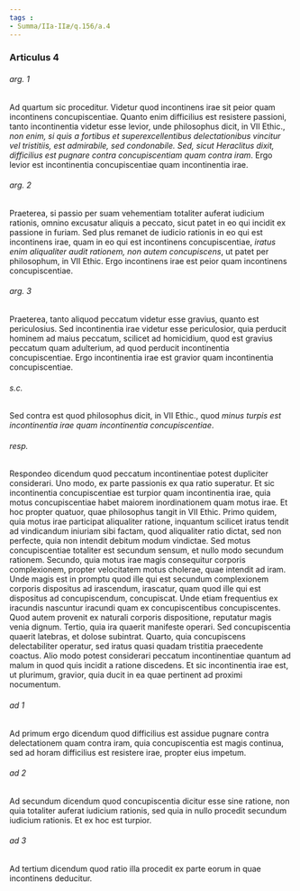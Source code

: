```yaml
---
tags : 
- Summa/IIa-IIæ/q.156/a.4
---
```


### Articulus 4

###### arg. 1
Ad quartum sic proceditur. Videtur quod incontinens irae sit peior quam incontinens concupiscentiae. Quanto enim difficilius est resistere passioni, tanto incontinentia videtur esse levior, unde philosophus dicit, in VII Ethic., *non enim, si quis a fortibus et superexcellentibus delectationibus vincitur vel tristitiis, est admirabile, sed condonabile. Sed, sicut Heraclitus dixit, difficilius est pugnare contra concupiscentiam quam contra iram*. Ergo levior est incontinentia concupiscentiae quam incontinentia irae.

###### arg. 2
Praeterea, si passio per suam vehementiam totaliter auferat iudicium rationis, omnino excusatur aliquis a peccato, sicut patet in eo qui incidit ex passione in furiam. Sed plus remanet de iudicio rationis in eo qui est incontinens irae, quam in eo qui est incontinens concupiscentiae, *iratus enim aliqualiter audit rationem, non autem concupiscens*, ut patet per philosophum, in VII Ethic. Ergo incontinens irae est peior quam incontinens concupiscentiae.

###### arg. 3
Praeterea, tanto aliquod peccatum videtur esse gravius, quanto est periculosius. Sed incontinentia irae videtur esse periculosior, quia perducit hominem ad maius peccatum, scilicet ad homicidium, quod est gravius peccatum quam adulterium, ad quod perducit incontinentia concupiscentiae. Ergo incontinentia irae est gravior quam incontinentia concupiscentiae.

###### s.c.
Sed contra est quod philosophus dicit, in VII Ethic., quod *minus turpis est incontinentia irae quam incontinentia concupiscentiae*.

###### resp.
Respondeo dicendum quod peccatum incontinentiae potest dupliciter considerari. Uno modo, ex parte passionis ex qua ratio superatur. Et sic incontinentia concupiscentiae est turpior quam incontinentia irae, quia motus concupiscentiae habet maiorem inordinationem quam motus irae. Et hoc propter quatuor, quae philosophus tangit in VII Ethic. Primo quidem, quia motus irae participat aliqualiter ratione, inquantum scilicet iratus tendit ad vindicandum iniuriam sibi factam, quod aliqualiter ratio dictat, sed non perfecte, quia non intendit debitum modum vindictae. Sed motus concupiscentiae totaliter est secundum sensum, et nullo modo secundum rationem. Secundo, quia motus irae magis consequitur corporis complexionem, propter velocitatem motus cholerae, quae intendit ad iram. Unde magis est in promptu quod ille qui est secundum complexionem corporis dispositus ad irascendum, irascatur, quam quod ille qui est dispositus ad concupiscendum, concupiscat. Unde etiam frequentius ex iracundis nascuntur iracundi quam ex concupiscentibus concupiscentes. Quod autem provenit ex naturali corporis dispositione, reputatur magis venia dignum. Tertio, quia ira quaerit manifeste operari. Sed concupiscentia quaerit latebras, et dolose subintrat. Quarto, quia concupiscens delectabiliter operatur, sed iratus quasi quadam tristitia praecedente coactus. Alio modo potest considerari peccatum incontinentiae quantum ad malum in quod quis incidit a ratione discedens. Et sic incontinentia irae est, ut plurimum, gravior, quia ducit in ea quae pertinent ad proximi nocumentum.

###### ad 1
Ad primum ergo dicendum quod difficilius est assidue pugnare contra delectationem quam contra iram, quia concupiscentia est magis continua, sed ad horam difficilius est resistere irae, propter eius impetum.

###### ad 2
Ad secundum dicendum quod concupiscentia dicitur esse sine ratione, non quia totaliter auferat iudicium rationis, sed quia in nullo procedit secundum iudicium rationis. Et ex hoc est turpior.

###### ad 3
Ad tertium dicendum quod ratio illa procedit ex parte eorum in quae incontinens deducitur.

